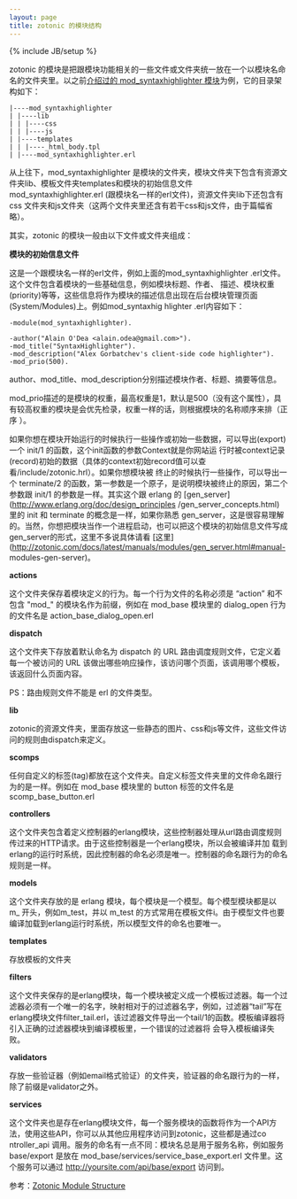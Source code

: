 ```yaml
---
layout: page
title: zotonic 的模块结构
---
```

{% include JB/setup %}

zotonic 的模块是把跟模块功能相关的一些文件或文件夹统一放在一个以模块名命名的文件夹里。以之前[介绍过的 mod_syntaxhighlighter
模块](http://dhq.me/zotonic-install-mod_syntaxhighlighter)为例，它的目录架构如下：

    
    
    |----mod_syntaxhighlighter
    | |----lib
    | | |----css
    | | |----js
    | |----templates
    | | |----_html_body.tpl
    | |----mod_syntaxhighlighter.erl
    

从上往下，mod_syntaxhighlighter 是模块的文件夹，模块文件夹下包含有资源文件夹lib、模板文件夹templates和模块的初始信息文件
mod_syntaxhighlighter.erl (跟模块名一样的erl文件)，资源文件夹lib下还包含有css
文件夹和js文件夹（这两个文件夹里还含有若干css和js文件，由于篇幅省略）。

其实，zotonic 的模块一般由以下文件或文件夹组成：

**模块的初始信息文件**

这是一个跟模块名一样的erl文件，例如上面的mod_syntaxhighlighter .erl文件。这个文件包含着模块的一些基础信息，例如模块标题、作者、
描述、模块权重(priority)等等，这些信息将作为模块的描述信息出现在后台模块管理页面(System/Modules)上。例如mod_syntaxhig
hlighter .erl内容如下：

    
    
    -module(mod_syntaxhighlighter).
    
    -author("Alain O'Dea <alain.odea@gmail.com>").
    -mod_title("SyntaxHighlighter").
    -mod_description("Alex Gorbatchev's client-side code highlighter").
    -mod_prio(500).
    

author、mod_title、mod_description分别描述模块作者、标题、摘要等信息。

mod_prio描述的是模块的权重，最高权重是1，默认是500（没有这个属性），具有较高权重的模块是会优先检录，权重一样的话，则根据模块的名称顺序来排（正序
）。

如果你想在模块开始运行的时候执行一些操作或初始一些数据，可以导出(export)一个 init/1 的函数，这个init函数的参数Context就是你网站运
行时被context记录(record)初始的数据（具体的context初始record值可以查看/include/zotonic.hrl）。如果你想模块被
终止的时候执行一些操作，可以导出一个 terminate/2 的函数，第一参数是一个原子，是说明模块被终止的原因，第二个参数跟 init/1
的参数是一样。其实这个跟 erlang 的 [gen_server](http://www.erlang.org/doc/design_principles
/gen_server_concepts.html) 里的 init 和 terminate 的概念是一样，如果你熟悉
gen_server，这是很容易理解的。当然，你想把模块当作一个进程启动，也可以把这个模块的初始信息文件写成 gen_server的形式，这里不多说具体请看
[这里](http://zotonic.com/docs/latest/manuals/modules/gen_server.html#manual-
modules-gen-server)。

**actions**

这个文件夹保存着模块定义的行为。每一个行为文件的名称必须是 “action” 和不包含 "mod_" 的模块名作为前缀，例如在 mod_base 模块里的
dialog_open 行为的文件名是 action_base_dialog_open.erl

**dispatch**

这个文件夹下存放着默认命名为 dispatch 的 URL 路由调度规则文件，它定义着每一个被访问的 URL
该做出哪些响应操作，该访问哪个页面，该调用哪个模板，该返回什么页面内容。

PS：路由规则文件不能是 erl 的文件类型。

**lib**

zotonic的资源文件夹，里面存放这一些静态的图片、css和js等文件，这些文件访问的规则由dispatch来定义。

**scomps**

任何自定义的标签(tag)都放在这个文件夹。自定义标签文件夹里的文件命名跟行为的是一样。例如在 mod_base 模块里的 button 标签的文件名是
scomp_base_button.erl

**controllers**

这个文件夹包含着定义控制器的erlang模块，这些控制器处理从url路由调度规则传过来的HTTP请求。由于这些控制器是一个erlang模块，所以会被编译并加
载到erlang的运行时系统，因此控制器的命名必须是唯一。控制器的命名跟行为的命名规则是一样。

**models**

这个文件夹存放的是 erlang 模块，每个模块是一个模型。每个模型模块都是以 m_ 开头，例如m_test，并以 m_test
的方式常用在模板文件i。由于模型文件也要编译加载到erlang运行时系统，所以模型文件的命名也要唯一。

**templates**

存放模板的文件夹

**filters**

这个文件夹保存的是erlang模块，每一个模块被定义成一个模板过滤器。每一个过滤器必须有一个唯一的名字，映射相对于的过滤器名字，例如，过滤器“tail”写在
erlang模块文件filter_tail.erl，该过滤器文件导出一个tail/1的函数。模板编译器将引入正确的过滤器模块到编译模板里，一个错误的过滤器将
会导入模板编译失败。

**validators**

存放一些验证器（例如email格式验证）的文件夹，验证器的命名跟行为的一样，除了前缀是validator之外。

**services**

这个文件夹也是存在erlang模块文件，每一个服务模块的函数将作为一个API方法，使用这些API，你可以从其他应用程序访问到zotonic，这些都是通过co
ntroller_api 调用。服务的命名有一点不同：模块名总是用于服务名称，例如服务 base/export 是放在
mod_base/services/service_base_export.erl 文件里。这个服务可以通过
http://yoursite.com/api/base/export 访问到。

参考：[Zotonic Module
Structure](http://zotonic.com/docs/latest/manuals/modules/structure.html)


